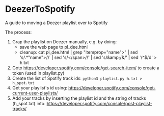 # DeezerToSpotify
A guide to moving a Deezer playlist over to Spotify

The process:
1. Grap the playlist on Deezer manually, e.g. by doing:
   - save the web page to pl_dee.html
   - cleanup: cat pl_dee.html | grep "itemprop=\"name\">" | sed 's/.*"name">//' | sed 's/<\/span>//' | sed 's/\&amp\;/\&/' | sed '/^$/d' > h.txt
2. Goto https://developer.spotify.com/console/get-search-item/ to create a token (used in playlist.py)
3. Create the list of Spotify track ids: `python3 playlist.py h.txt > h_spot.txt`
4. Get your playlist's id using: https://developer.spotify.com/console/get-current-user-playlists/
5. Add your tracks by inserting the playlist id and the string of tracks (h_spot.txt) into: https://developer.spotify.com/console/post-playlist-tracks/
